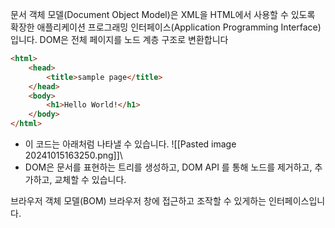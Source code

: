  문서 객체 모델(Document Object Model)은 XML을 HTML에서 사용할 수 있도록 확장한 애플리케이션 프로그래밍 인터페이스(Application Programming Interface)입니다.
DOM은 전체 페이지를 노드 계층 구조로 변환합니다
```html
<html>
	<head>
		<title>sample page</title>
	</head>
	<body>
		<h1>Hello World!</h1>
	</body>
</html>
```
- 이 코드는 아래처럼 나타낼 수 있습니다.
![[Pasted image 20241015163250.png]]\
- DOM은 문서를 표현하는 트리를 생성하고, DOM API 를 통해 노드를 제거하고, 추가하고, 교체할 수 있습니다.

브라우저 객체 모델(BOM)
브라우저 창에 접근하고 조작할 수 있게하는 인터페이스입니다.
